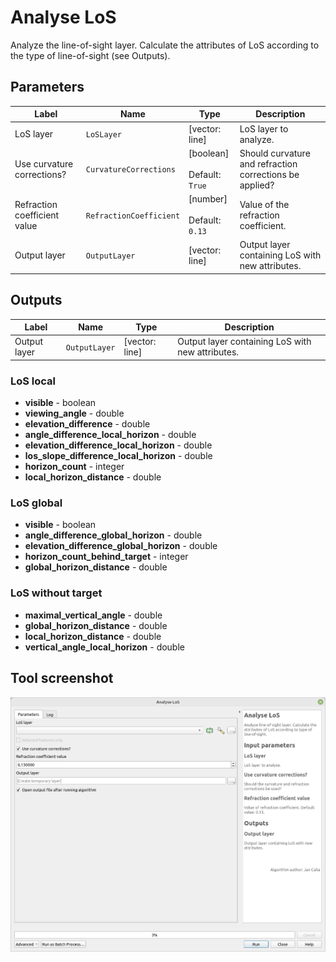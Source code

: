 # Analyse LoS

Analyze the line-of-sight layer. Calculate the attributes of LoS according to the type of line-of-sight (see Outputs).

## Parameters

| Label                        | Name                    | Type                                      | Description                                             |
| ---------------------------- | ----------------------- | ----------------------------------------- | ------------------------------------------------------- |
| LoS layer                    | `LoSLayer`              | [vector: line]                            | LoS layer to analyze.                                   |
| Use curvature corrections?   | `CurvatureCorrections`  | [boolean]<br/><br/>Default: `True`        | Should curvature and refraction corrections be applied? |
| Refraction coefficient value | `RefractionCoefficient` | [number] <br/><br/> Default: <br/> `0.13` | Value of the refraction coefficient.                    |
| Output layer                 | `OutputLayer`           | [vector: line]                            | Output layer containing LoS with new attributes.        |

## Outputs

| Label        | Name          | Type           | Description                                      |
| ------------ | ------------- | -------------- | ------------------------------------------------ |
| Output layer | `OutputLayer` | [vector: line] | Output layer containing LoS with new attributes. |

### LoS local

* __visible__ - boolean
* __viewing_angle__ - double
* __elevation_difference__ - double
* __angle_difference_local_horizon__ - double
* __elevation_difference_local_horizon__ - double
* __los_slope_difference_local_horizon__ - double
* __horizon_count__ - integer
* __local_horizon_distance__ - double

### LoS global

* __visible__ - boolean
* __angle_difference_global_horizon__ - double
* __elevation_difference_global_horizon__ - double
* __horizon_count_behind_target__ - integer
* __global_horizon_distance__ - double

### LoS without target

* __maximal_vertical_angle__ - double
* __global_horizon_distance__ - double
* __local_horizon_distance__ - double
* __vertical_angle_local_horizon__ - double

## Tool screenshot

![Analyse LoS](../../images/tool_analyse_los.png)
	